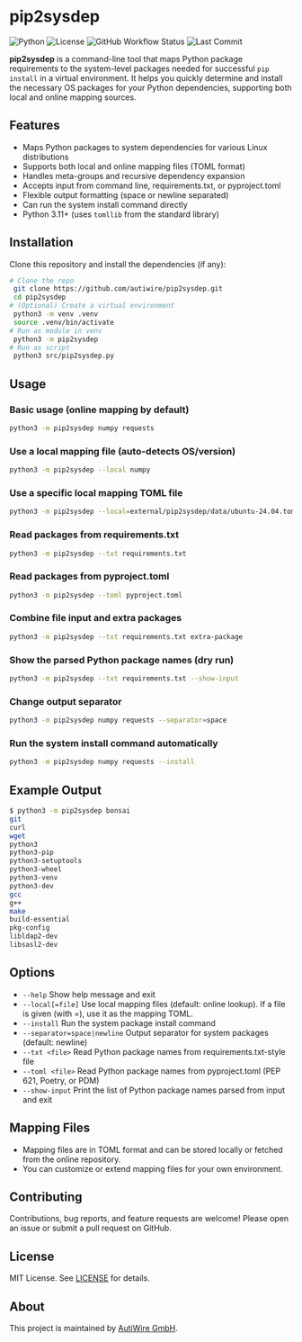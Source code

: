 # pip2sysdep

![Python](https://img.shields.io/badge/python-3.11%2B-blue)
![License](https://img.shields.io/github/license/autiwire/pip2sysdep)
![GitHub Workflow Status](https://img.shields.io/github/actions/workflow/status/autiwire/pip2sysdep/ci.yml?branch=main)
![Last Commit](https://img.shields.io/github/last-commit/autiwire/pip2sysdep)

**pip2sysdep** is a command-line tool that maps Python package requirements to the system-level packages needed for successful `pip install` in a virtual environment. It helps you quickly determine and install the necessary OS packages for your Python dependencies, supporting both local and online mapping sources.

## Features
- Maps Python packages to system dependencies for various Linux distributions
- Supports both local and online mapping files (TOML format)
- Handles meta-groups and recursive dependency expansion
- Accepts input from command line, requirements.txt, or pyproject.toml
- Flexible output formatting (space or newline separated)
- Can run the system install command directly
- Python 3.11+ (uses `tomllib` from the standard library)

## Installation
Clone this repository and install the dependencies (if any):

```bash
# Clone the repo
 git clone https://github.com/autiwire/pip2sysdep.git
 cd pip2sysdep
# (Optional) Create a virtual environment
 python3 -m venv .venv
 source .venv/bin/activate
# Run as module in venv
 python3 -m pip2sysdep 
# Run as script
 python3 src/pip2sysdep.py
```

## Usage

### Basic usage (online mapping by default)
```bash
python3 -m pip2sysdep numpy requests
```

### Use a local mapping file (auto-detects OS/version)
```bash
python3 -m pip2sysdep --local numpy
```

### Use a specific local mapping TOML file
```bash
python3 -m pip2sysdep --local=external/pip2sysdep/data/ubuntu-24.04.toml numpy
```

### Read packages from requirements.txt
```bash
python3 -m pip2sysdep --txt requirements.txt
```

### Read packages from pyproject.toml
```bash
python3 -m pip2sysdep --toml pyproject.toml
```

### Combine file input and extra packages
```bash
python3 -m pip2sysdep --txt requirements.txt extra-package
```

### Show the parsed Python package names (dry run)
```bash
python3 -m pip2sysdep --txt requirements.txt --show-input
```

### Change output separator
```bash
python3 -m pip2sysdep numpy requests --separator=space
```

### Run the system install command automatically
```bash
python3 -m pip2sysdep numpy requests --install
```

## Example Output

```bash
$ python3 -m pip2sysdep bonsai
git
curl
wget
python3
python3-pip
python3-setuptools
python3-wheel
python3-venv
python3-dev
gcc
g++
make
build-essential
pkg-config
libldap2-dev
libsasl2-dev
```

## Options
- `--help`                Show help message and exit
- `--local[=file]`        Use local mapping files (default: online lookup). If a file is given (with =), use it as the mapping TOML.
- `--install`             Run the system package install command
- `--separator=space|newline`  Output separator for system packages (default: newline)
- `--txt <file>`          Read Python package names from requirements.txt-style file
- `--toml <file>`         Read Python package names from pyproject.toml (PEP 621, Poetry, or PDM)
- `--show-input`          Print the list of Python package names parsed from input and exit

## Mapping Files
- Mapping files are in TOML format and can be stored locally or fetched from the online repository.
- You can customize or extend mapping files for your own environment.

## Contributing
Contributions, bug reports, and feature requests are welcome! Please open an issue or submit a pull request on GitHub.

## License
MIT License. See [LICENSE](LICENSE) for details.

## About

This project is maintained by [AutiWire GmbH](https://autiwire.de).